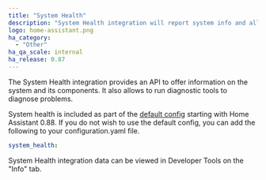 ```yaml
---
title: "System Health"
description: "System Health integration will report system info and allow to run system diagnostics."
logo: home-assistant.png
ha_category:
  - "Other"
ha_qa_scale: internal
ha_release: 0.87
---
```


The System Health integration provides an API to offer information on the system and its components. It also allows to run diagnostic tools to diagnose problems.

System health is included as part of the [default config](https://www.home-assistant.io/components/default_config/) starting with Home Assistant 0.88. If you do not wish to use the default config, you can add the following to your configuration.yaml file.

```yaml
system_health:
```

System Health integration data can be viewed in Developer Tools on the "Info" tab.
